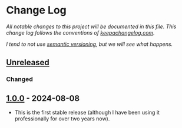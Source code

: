 # Change Log

_All notable changes to this project will be documented in this
file. This change log follows the conventions of
[keepachangelog.com]._

_I tend to not use
[semantic versioning](https://semver.org/), but we will see what
happens._

<!--- ---------------------------------------------------------------------- -->

## [Unreleased]

### Changed

<!--- ---------------------------------------------------------------------- -->

## [1.0.0] - 2024-08-08

- This is the first stable release (although I have been using it professionally for over two years now).

<!--- ---------------------------------------------------------------------- -->

[keepachangelog.com]: http://keepachangelog.com/
[unreleased]: https://github.com/mzuther/DirWalk/tree/develop
[1.0.0]: https://github.com/mzuther/DirWalk/commits/v1.0.0
